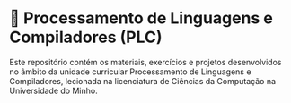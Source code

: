 # 📘 Processamento de Linguagens e Compiladores (PLC)

Este repositório contém os materiais, exercícios e projetos desenvolvidos no âmbito da unidade curricular Processamento de Linguagens e Compiladores, lecionada na licenciatura de Ciências da Computação na Universidade do Minho.
